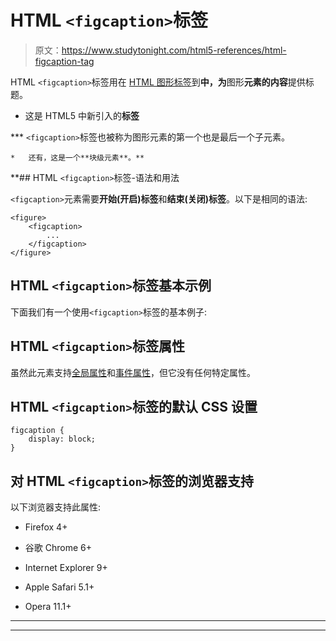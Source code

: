 # HTML `<figcaption>`标签

> 原文：<https://www.studytonight.com/html5-references/html-figcaption-tag>

HTML `<figcaption>`标签用在 [HTML 图形标签](https://www.studytonight.com/html5-references/html-figure-tag)到**中，为**图形**元素的内容**提供标题。

*   这是 HTML5 中新引入的**标签**

***   `<figcaption>`标签也被称为图形元素的第一个也是最后一个子元素。

    *   还有，这是一个**块级元素**。** 

 **## HTML `<figcaption>`标签-语法和用法

`<figcaption>`元素需要**开始(开启)标签**和**结束(关闭)标签**。以下是相同的语法:

```
<figure>
    <figcaption>
        ...
    </figcaption>
</figure>
```

## HTML `<figcaption>`标签基本示例

下面我们有一个使用`<figcaption>`标签的基本例子:

## HTML `<figcaption>`标签属性

虽然此元素支持[全局属性](https://www.studytonight.com/html5-references/html-global-attributes)和[事件属性](https://www.studytonight.com/html5-references/html-event-attributes)，但它没有任何特定属性。

## HTML `<figcaption>`标签的默认 CSS 设置

```
figcaption {
    display: block;
}
```

## 对 HTML `<figcaption>`标签的浏览器支持

以下浏览器支持此属性:

*   Firefox 4+

*   谷歌 Chrome 6+

*   Internet Explorer 9+

*   Apple Safari 5.1+

*   Opera 11.1+

* * *

* * ***